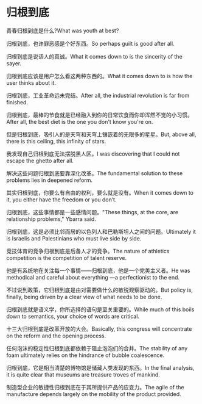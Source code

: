 # 归根到底

<p><span class="chinese">青春归根到底是什么?</span><span class="english">What was youth at best?</span></p>

<p><span class="chinese">归根到底，也许罪恶感是个好东西。</span><span class="english">So perhaps guilt is good after all.</span></p>

<p><span class="chinese">归根到底是说话人的真诚。</span><span class="english">What it comes down to is the sincerity of the sayer.</span></p>

<p><span class="chinese">归根到底应该是用户怎么看这两种东西的。</span><span class="english">What it comes down to is how the user thinks about it.</span></p>

<p><span class="chinese">归根到底，工业革命远未完结。</span><span class="english">After all, the industrial revolution is far from finished.</span></p>

<p><span class="chinese">归根到底，最棒的节食就是已经融入到你的日常饮食而你却浑然不觉的小习惯。</span><span class="english">After all, the best diet is the one you don't know you're on.</span></p>

<p><span class="chinese">但是归根到底，吸引人的是天穹和天穹上镶嵌着的无限多的星星。</span><span class="english">But, above all, there is this ceiling, this infinity of stars.</span></p>

<p><span class="chinese">我发现自己归根到底无法摆脱黑人区。</span><span class="english">I was discovering that I could not escape the ghetto after all.</span></p>

<p><span class="chinese">解决这些问题归根到底要靠深化改革。</span><span class="english">The fundamental solution to these problems lies in deepened reform.</span></p>

<p><span class="chinese">其实归根到底，你要么有自由的权利，要么就是没有。</span><span class="english">When it comes down to it, you either have the freedom or you don’t.</span></p>

<p><span class="chinese">归根到底，这些事情都是一些感情问题。</span><span class="english">"These things, at the core, are relationship problems," Ybarra said.</span></p>

<p><span class="chinese">归根到底，这是必须比邻而居的以色列人和巴勒斯坦人之间的问题。</span><span class="english">Ultimately it is Israelis and Palestinians who must live side by side.</span></p>

<p><span class="chinese">竞技体育的竞争归根到底是后备人才的竞争。</span><span class="english">The nature of athletics competition is the competition of talent reserve.</span></p>

<p><span class="chinese">他是有系统地在关注每一个事情——归根到底，他是一个完美主义者。</span><span class="english">He was methodical and careful about everything —a perfectionist to the end.</span></p>

<p><span class="chinese">不过说到政策，它归根到底是由对需要做什么的敏锐观察驱动的。</span><span class="english">But policy is, finally, being driven by a clear view of what needs to be done.</span></p>

<p><span class="chinese">归根到底就是语义学，你所选择的语句是至关重要的。</span><span class="english">While much of this boils down to semantics, your choice of words are critical.</span></p>

<p><span class="chinese">十三大归根到底是改革开放的大会。</span><span class="english">Basically, this congress will concentrate on the reform and the opening process.</span></p>

<p><span class="chinese">任何泡沫的稳定性归根到底都依赖于阻止泡泡们的合并。</span><span class="english">The stability of any foam ultimately relies on the hindrance of bubble coalescence.</span></p>

<p><span class="chinese">归根到底，它是相当清楚的博物馆是储藏人类发现的东西。</span><span class="english">In the final analysis, it is quite clear that museums are treasure troves of mankind.</span></p>

<p><span class="chinese">制造型企业的敏捷性归根到底在于其所提供产品的应变力。</span><span class="english">The agile of the manufacture depends largely on the mobility of the product provided.</span></p>

